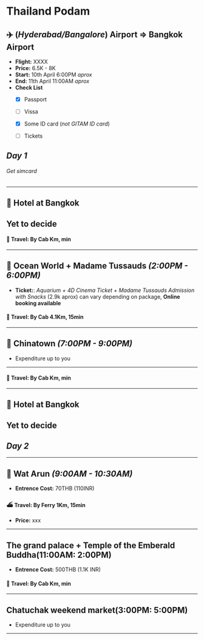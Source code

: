# Thailand Podam

## :airplane: **(_Hyderabad/Bangalore_) Airport**  =>  **Bangkok Airport**
* **Flight:** XXXX
* **Price:** 6.5K - 8K
* **Start:** 10th April 6:00PM *aprox*
* **End:** 11th April 11:00AM *aprox*
* **Check List**
  - [X] Passport
  - [ ] Vissa
  - [X] Some ID card (*not GITAM ID card*)
  - [ ] Tickets


## ***Day 1***
###### Get simcard

----
## :hotel: **Hotel at Bangkok**
Yet to decide
----

#### :taxi:	**Travel**: By Cab Km, min

---- 

## :ocean: **Ocean World + Madame Tussauds** *(2:00PM - 6:00PM)*
* **Ticket:**: *Aquarium + 4D Cinema Ticket + Madame Tussauds Admission with Snacks* (2.9k aprox) can vary depending on package, **Online booking available**


#### :taxi:	**Travel**: By Cab 4.1Km, 15min

----

## :convenience_store:	Chinatown *(7:00PM - 9:00PM)*
- Expenditure up to you

----

#### :taxi:	**Travel**: By Cab Km, min

----
## :hotel: **Hotel at Bangkok**
Yet to decide
----

## ***Day 2***

----
## :synagogue: **Wat Arun** *(9:00AM - 10:30AM)*
* **Entrence Cost:** 70THB (110INR)


#### :ferry: **Travel**: By Ferry 1Km, 15min
* **Price:** xxx

----
## **The grand palace + Temple of the Emberald Buddha(11:00AM: 2:00PM)**
* **Entrence Cost:** 500THB (1.1K INR)


#### :taxi:	**Travel**: By Cab Km, min

----
## **Chatuchak weekend market(3:00PM: 5:00PM)**
  * Expenditure up to you
----

